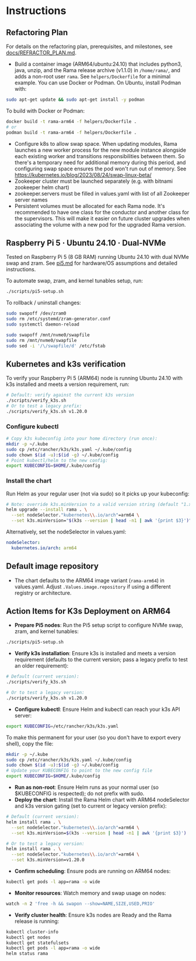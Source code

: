 # Instructions

## Refactoring Plan

For details on the refactoring plan, prerequisites, and milestones, see [docs/REFRACTOR_PLAN.md](docs/REFRACTOR_PLAN.md).

- Build a container image (ARM64/ubuntu:24.10) that includes python3, java, unzip, and the Rama release archive (v1.1.0) in `/home/rama/`, and adds a non-root user `rama`. See `helpers/Dockerfile` for a minimal example. You can use Docker or Podman. On Ubuntu, install Podman with:

```bash
sudo apt-get update && sudo apt-get install -y podman
```

To build with Docker or Podman:

```bash
docker build -t rama-arm64 -f helpers/Dockerfile .
# or
podman build -t rama-arm64 -f helpers/Dockerfile .
```
- Configure k8s to allow swap space. When updating modules, Rama launches a new worker process for the new module instance alongside each existing worker and transitions responsibilities between them. So there's a temporary need for additional memory during this period, and configuring swap space ensures the pod won't run out of memory. See https://kubernetes.io/blog/2023/08/24/swap-linux-beta/
- Zookeeper cluster must be launched separately (e.g. with bitnami zookeeper helm chart)
- zookeeper.servers must be filled in values.yaml with list of all Zookeeper server names
- Persistent volumes must be allocated for each Rama node. It's recommended to have one class for the conductor and another class for the supervisors. This will make it easier on future cluster upgrades when associating the volume with a new pod for the upgraded Rama version.

## Raspberry Pi 5 · Ubuntu 24.10 · Dual-NVMe

Tested on Raspberry Pi 5 (8 GB RAM) running Ubuntu 24.10 with dual NVMe swap and zram. See [pi5.md](pi5.md) for hardware/OS assumptions and detailed instructions.

To automate swap, zram, and kernel tunables setup, run:

```bash
./scripts/pi5-setup.sh
```

To rollback / uninstall changes:

```bash
sudo swapoff /dev/zram0
sudo rm /etc/systemd/zram-generator.conf
sudo systemctl daemon-reload

sudo swapoff /mnt/nvme0/swapfile
sudo rm /mnt/nvme0/swapfile
sudo sed -i '/\/swapfile/d' /etc/fstab
```

## Kubernetes and k3s verification
To verify your Raspberry Pi 5 (ARM64) node is running Ubuntu 24.10 with k3s installed and meets a version requirement, run:

```bash
# Default: verify against the current k3s version
./scripts/verify_k3s.sh
# Or to test a legacy prefix:
./scripts/verify_k3s.sh v1.20.0
```

### Configure kubectl

```bash
# Copy k3s kubeconfig into your home directory (run once):
mkdir -p ~/.kube
sudo cp /etc/rancher/k3s/k3s.yaml ~/.kube/config
sudo chown $(id -u):$(id -g) ~/.kube/config
# Point kubectl/helm to the new config:
export KUBECONFIG=$HOME/.kube/config
```

### Install the chart

Run Helm as your regular user (not via sudo) so it picks up your kubeconfig:

```bash
# Note: override k3s.minVersion to a valid version string (default "1.x.y" is a placeholder).
helm upgrade --install rama . \
  --set nodeSelector."kubernetes\\.io/arch"=arm64 \
  --set k3s.minVersion="$(k3s --version | head -n1 | awk '{print $3}')"
```

Alternatively, set the nodeSelector in values.yaml:

```yaml
nodeSelector:
  kubernetes.io/arch: arm64
```

## Default image repository
- The chart defaults to the ARM64 image variant (`rama-arm64`) in values.yaml. Adjust `.Values.image.repository` if using a different registry or architecture.

## Action Items for K3s Deployment on ARM64

- **Prepare Pi5 nodes**: Run the Pi5 setup script to configure NVMe swap, zram, and kernel tunables:

```bash
./scripts/pi5-setup.sh
```

- **Verify k3s installation**: Ensure k3s is installed and meets a version requirement (defaults to the current version; pass a legacy prefix to test an older requirement):

```bash
# Default (current version):
./scripts/verify_k3s.sh

# Or to test a legacy version:
./scripts/verify_k3s.sh v1.20.0
```

- **Configure kubectl**: Ensure Helm and kubectl can reach your k3s API server:

```bash
export KUBECONFIG=/etc/rancher/k3s/k3s.yaml
```

To make this permanent for your user (so you don't have to export every shell), copy the file:

```bash
mkdir -p ~/.kube
sudo cp /etc/rancher/k3s/k3s.yaml ~/.kube/config
sudo chown $(id -u):$(id -g) ~/.kube/config
# Update your KUBECONFIG to point to the new config file
export KUBECONFIG=$HOME/.kube/config
```

- **Run as non-root**: Ensure Helm runs as your normal user (so $KUBECONFIG is respected); do not prefix with sudo.
- **Deploy the chart**: Install the Rama Helm chart with ARM64 nodeSelector and k3s version gating (set to current or legacy version prefix):

```bash
# Default (current version):
helm install rama . \
  --set nodeSelector."kubernetes\\.io/arch"=arm64 \
  --set k3s.minVersion=$(k3s --version | head -n1 | awk '{print $3}')

# Or to test a legacy version:
helm install rama . \
  --set nodeSelector."kubernetes\\.io/arch"=arm64 \
  --set k3s.minVersion=v1.20.0
```

- **Confirm scheduling**: Ensure pods are running on ARM64 nodes:

```bash
kubectl get pods -l app=rama -o wide
```

- **Monitor resources**: Watch memory and swap usage on nodes:

```bash
watch -n 2 'free -h && swapon --show=NAME,SIZE,USED,PRIO'
```
  
- **Verify cluster health**: Ensure k3s nodes are Ready and the Rama release is running:

```bash
kubectl cluster-info
kubectl get nodes
kubectl get statefulsets
kubectl get pods -l app=rama -o wide
helm status rama
```

